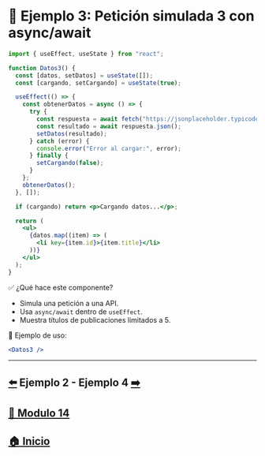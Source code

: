 # 🧪 Ejemplo 3: Petición simulada 3 con async/await

```jsx
import { useEffect, useState } from "react";

function Datos3() {
  const [datos, setDatos] = useState([]);
  const [cargando, setCargando] = useState(true);

  useEffect(() => {
    const obtenerDatos = async () => {
      try {
        const respuesta = await fetch("https://jsonplaceholder.typicode.com/posts?_limit=5");
        const resultado = await respuesta.json();
        setDatos(resultado);
      } catch (error) {
        console.error("Error al cargar:", error);
      } finally {
        setCargando(false);
      }
    };
    obtenerDatos();
  }, []);

  if (cargando) return <p>Cargando datos...</p>;

  return (
    <ul>
      {datos.map((item) => (
        <li key={item.id}>{item.title}</li>
      ))}
    </ul>
  );
}
```

✅ ¿Qué hace este componente?

* Simula una petición a una API.
* Usa `async/await` dentro de `useEffect`.
* Muestra títulos de publicaciones limitados a 5.

📌 Ejemplo de uso:

```jsx
<Datos3 />
```
---

## [⬅️](../Ejemplos/Ejemplo_2.md) Ejemplo 2 - Ejemplo 4 [➡️](../Ejemplos/Ejemplo_4.md) 
## [📄 Modulo 14](../Modulo_14.md)
## [🏠 Inicio](../../README.md)
